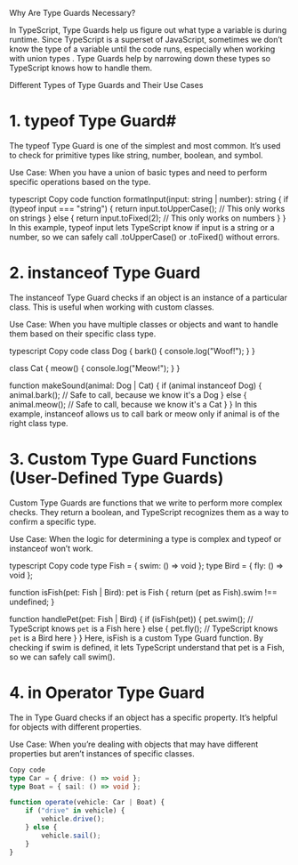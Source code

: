 

Why Are Type Guards Necessary?


In TypeScript, Type Guards help us figure out what type a variable is during runtime. Since TypeScript is a superset of JavaScript, sometimes we don’t know the type of a variable until the code runs, especially when working with union types . Type Guards help by narrowing down these types so TypeScript knows how to handle them.


Different Types of Type Guards and Their Use Cases


# 1. typeof Type Guard#
The typeof Type Guard is one of the simplest and most common. It’s used to check for primitive types like string, number, boolean, and symbol.

Use Case: When you have a union of basic types and need to perform specific operations based on the type.

typescript
Copy code
function formatInput(input: string | number): string {
    if (typeof input === "string") {
        return input.toUpperCase(); // This only works on strings
    } else {
        return input.toFixed(2); // This only works on numbers
    }
}
In this example, typeof input lets TypeScript know if input is a string or a number, so we can safely call .toUpperCase() or .toFixed() without errors.

# 2. instanceof Type Guard
The instanceof Type Guard checks if an object is an instance of a particular class. This is useful when working with custom classes.

Use Case: When you have multiple classes or objects and want to handle them based on their specific class type.

typescript
Copy code
class Dog {
    bark() {
        console.log("Woof!");
    }
}

class Cat {
    meow() {
        console.log("Meow!");
    }
}

function makeSound(animal: Dog | Cat) {
    if (animal instanceof Dog) {
        animal.bark(); // Safe to call, because we know it's a Dog
    } else {
        animal.meow(); // Safe to call, because we know it's a Cat
    }
}
In this example, instanceof allows us to call bark or meow only if animal is of the right class type.

# 3. Custom Type Guard Functions (User-Defined Type Guards)
Custom Type Guards are functions that we write to perform more complex checks. They return a boolean, and TypeScript recognizes them as a way to confirm a specific type.

Use Case: When the logic for determining a type is complex and typeof or instanceof won’t work.

typescript
Copy code
type Fish = { swim: () => void };
type Bird = { fly: () => void };

function isFish(pet: Fish | Bird): pet is Fish {
    return (pet as Fish).swim !== undefined;
}

function handlePet(pet: Fish | Bird) {
    if (isFish(pet)) {
        pet.swim(); // TypeScript knows `pet` is a Fish here
    } else {
        pet.fly(); // TypeScript knows `pet` is a Bird here
    }
}
Here, isFish is a custom Type Guard function. By checking if swim is defined, it lets TypeScript understand that pet is a Fish, so we can safely call swim().

# 4. in Operator Type Guard
The in Type Guard checks if an object has a specific property. It’s helpful for objects with different properties.

Use Case: When you’re dealing with objects that may have different properties but aren’t instances of specific classes.

```typescript
Copy code
type Car = { drive: () => void };
type Boat = { sail: () => void };

function operate(vehicle: Car | Boat) {
    if ("drive" in vehicle) {
        vehicle.drive(); 
    } else {
        vehicle.sail(); 
    }
}
````